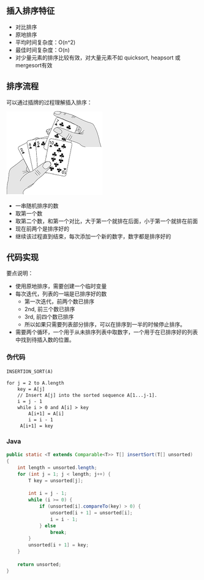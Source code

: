 ## 插入排序特征
- 对比排序
- 原地排序
- 平均时间复杂度：O(n^2)
- 最佳时间复杂度：O(n)
- 对少量元素的排序比较有效，对大量元素不如 quicksort, heapsort 或 mergesort有效

## 排序流程
可以通过插牌的过程理解插入排序：

![](images\sort_insertion_1.jpg)

- 一串随机排序的数
- 取第一个数
- 取第二个数，和第一个对比，大于第一个就排在后面，小于第一个就排在前面
- 现在前两个是排序好的
- 继续该过程直到结束，每次添加一个新的数字，数字都是排序好的

## 代码实现
要点说明：
- 使用原地排序，需要创建一个临时变量
- 每次迭代，列表的一端是已排序好的数
    - 第一次迭代，前两个数已排序
    - 2nd, 前三个数已排序
    - 3rd, 前四个数已排序
    - 所以如果只需要列表部分排序，可以在排序到一半的时候停止排序。
- 需要两个循环，一个用于从未排序列表中取数字，一个用于在已排序好的列表中找到待插入数的位置。

### 伪代码

`INSERTION_SORT(A)`
```pseudocode
for j = 2 to A.length
    key = A[j]
    // Insert A[j] into the sorted sequence A[1...j-1].
    i = j - 1
    while i > 0 and A[i] > key
        A[i+1] = A[i]
        i = i - 1
     A[i+1] = key
```

### Java
```java
public static <T extends Comparable<T>> T[] insertSort(T[] unsorted)
{
    int length = unsorted.length;
    for (int j = 1; j < length; j++) {
        T key = unsorted[j];

        int i = j - 1;
        while (i >= 0) {
            if (unsorted[i].compareTo(key) > 0) {
                unsorted[i + 1] = unsorted[i];
                i = i - 1;
            } else
                break;
        }
        unsorted[i + 1] = key;
    }

    return unsorted;
}
```
